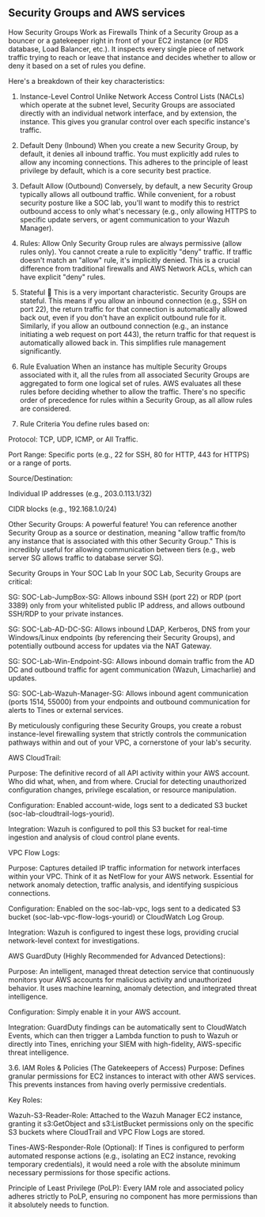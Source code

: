 ## Security Groups and AWS services
How Security Groups Work as Firewalls
Think of a Security Group as a bouncer or a gatekeeper right in front of your EC2 instance (or RDS database, Load Balancer, etc.). It inspects every single piece of network traffic trying to reach or leave that instance and decides whether to allow or deny it based on a set of rules you define.

Here's a breakdown of their key characteristics:

1. Instance-Level Control
Unlike Network Access Control Lists (NACLs) which operate at the subnet level, Security Groups are associated directly with an individual network interface, and by extension, the instance. This gives you granular control over each specific instance's traffic.


2. Default Deny (Inbound)
When you create a new Security Group, by default, it denies all inbound traffic. You must explicitly add rules to allow any incoming connections. This adheres to the principle of least privilege by default, which is a core security best practice.

3. Default Allow (Outbound)
Conversely, by default, a new Security Group typically allows all outbound traffic. While convenient, for a robust security posture like a SOC lab, you'll want to modify this to restrict outbound access to only what's necessary (e.g., only allowing HTTPS to specific update servers, or agent communication to your Wazuh Manager).

4. Rules: Allow Only
Security Group rules are always permissive (allow rules only). You cannot create a rule to explicitly "deny" traffic. If traffic doesn't match an "allow" rule, it's implicitly denied. This is a crucial difference from traditional firewalls and AWS Network ACLs, which can have explicit "deny" rules.


5. Stateful 🧠
This is a very important characteristic. Security Groups are stateful. This means if you allow an inbound connection (e.g., SSH on port 22), the return traffic for that connection is automatically allowed back out, even if you don't have an explicit outbound rule for it. Similarly, if you allow an outbound connection (e.g., an instance initiating a web request on port 443), the return traffic for that request is automatically allowed back in. This simplifies rule management significantly.

6. Rule Evaluation
When an instance has multiple Security Groups associated with it, all the rules from all associated Security Groups are aggregated to form one logical set of rules. AWS evaluates all these rules before deciding whether to allow the traffic. There's no specific order of precedence for rules within a Security Group, as all allow rules are considered.


7. Rule Criteria
You define rules based on:

Protocol: TCP, UDP, ICMP, or All Traffic.

Port Range: Specific ports (e.g., 22 for SSH, 80 for HTTP, 443 for HTTPS) or a range of ports.

Source/Destination:

Individual IP addresses (e.g., 203.0.113.1/32)

CIDR blocks (e.g., 192.168.1.0/24)

Other Security Groups: A powerful feature! You can reference another Security Group as a source or destination, meaning "allow traffic from/to any instance that is associated with this other Security Group." This is incredibly useful for allowing communication between tiers (e.g., web server SG allows traffic to database server SG).

Security Groups in Your SOC Lab
In your SOC Lab, Security Groups are critical:

SG: SOC-Lab-JumpBox-SG: Allows inbound SSH (port 22) or RDP (port 3389) only from your whitelisted public IP address, and allows outbound SSH/RDP to your private instances.

SG: SOC-Lab-AD-DC-SG: Allows inbound LDAP, Kerberos, DNS from your Windows/Linux endpoints (by referencing their Security Groups), and potentially outbound access for updates via the NAT Gateway.

SG: SOC-Lab-Win-Endpoint-SG: Allows inbound domain traffic from the AD DC and outbound traffic for agent communication (Wazuh, Limacharlie) and updates.

SG: SOC-Lab-Wazuh-Manager-SG: Allows inbound agent communication (ports 1514, 55000) from your endpoints and outbound communication for alerts to Tines or external services.

By meticulously configuring these Security Groups, you create a robust instance-level firewalling system that strictly controls the communication pathways within and out of your VPC, a cornerstone of your lab's security.

AWS CloudTrail:

Purpose: The definitive record of all API activity within your AWS account. Who did what, when, and from where. Crucial for detecting unauthorized configuration changes, privilege escalation, or resource manipulation.

Configuration: Enabled account-wide, logs sent to a dedicated S3 bucket (soc-lab-cloudtrail-logs-yourid).

Integration: Wazuh is configured to poll this S3 bucket for real-time ingestion and analysis of cloud control plane events.

VPC Flow Logs:

Purpose: Captures detailed IP traffic information for network interfaces within your VPC. Think of it as NetFlow for your AWS network. Essential for network anomaly detection, traffic analysis, and identifying suspicious connections.

Configuration: Enabled on the soc-lab-vpc, logs sent to a dedicated S3 bucket (soc-lab-vpc-flow-logs-yourid) or CloudWatch Log Group.

Integration: Wazuh is configured to ingest these logs, providing crucial network-level context for investigations.

AWS GuardDuty (Highly Recommended for Advanced Detections):

Purpose: An intelligent, managed threat detection service that continuously monitors your AWS accounts for malicious activity and unauthorized behavior. It uses machine learning, anomaly detection, and integrated threat intelligence.

Configuration: Simply enable it in your AWS account.

Integration: GuardDuty findings can be automatically sent to CloudWatch Events, which can then trigger a Lambda function to push to Wazuh or directly into Tines, enriching your SIEM with high-fidelity, AWS-specific threat intelligence.

3.6. IAM Roles & Policies (The Gatekeepers of Access)
Purpose: Defines granular permissions for EC2 instances to interact with other AWS services. This prevents instances from having overly permissive credentials.

Key Roles:

Wazuh-S3-Reader-Role: Attached to the Wazuh Manager EC2 instance, granting it s3:GetObject and s3:ListBucket permissions only on the specific S3 buckets where CloudTrail and VPC Flow Logs are stored.

Tines-AWS-Responder-Role (Optional): If Tines is configured to perform automated response actions (e.g., isolating an EC2 instance, revoking temporary credentials), it would need a role with the absolute minimum necessary permissions for those specific actions.

Principle of Least Privilege (PoLP): Every IAM role and associated policy adheres strictly to PoLP, ensuring no component has more permissions than it absolutely needs to function.
